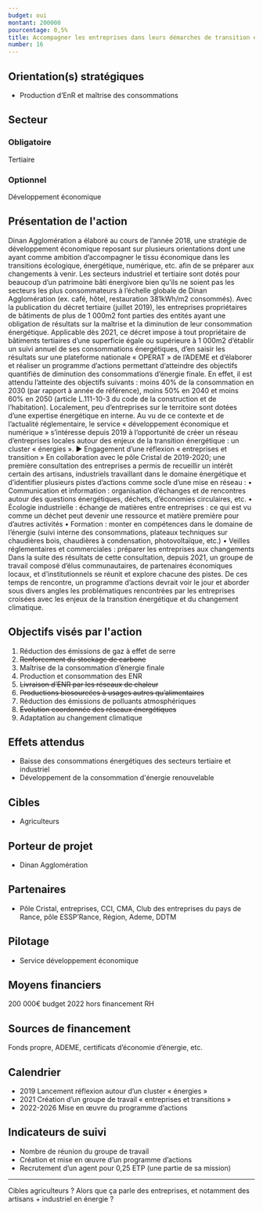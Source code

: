 ```yaml
---
budget: oui
montant: 200000
pourcentage: 0,5%
title: Accompagner les entreprises dans leurs démarches de transition énergétique
number: 16
---
```


## Orientation(s) stratégiques

- Production d’EnR et maîtrise des consommations

## Secteur
### Obligatoire

Tertiaire

### Optionnel

Développement économique

## Présentation de l'action

Dinan Agglomération a élaboré au cours de l’année 2018, une stratégie de développement économique reposant sur plusieurs orientations dont une ayant comme ambition d’accompagner le tissu économique dans les transitions écologique, énergétique, numérique, etc. afin de se préparer aux changements à venir.
Les secteurs industriel et tertiaire sont dotés pour beaucoup d’un patrimoine bâti énergivore bien qu’ils ne soient pas les secteurs les plus consommateurs à l’échelle globale
de Dinan Agglomération (ex. café, hôtel, restauration 381kWh/m2 consommés). Avec la publication du décret tertiaire (juillet 2019), les entreprises propriétaires de
bâtiments de plus de 1 000m2 font parties des entités ayant une obligation de résultats sur la maîtrise et la diminution de leur consommation énergétique. Applicable dès 2021, ce décret impose à tout propriétaire de bâtiments tertiaires d’une superficie égale ou
supérieure à 1 000m2 d’établir un suivi annuel de ses consommations énergétiques, d’en saisir les résultats sur une plateforme nationale « OPERAT » de l’ADEME et d’élaborer et réaliser un programme d’actions permettant d’atteindre des objectifs quantifiés de diminution des consommations d’énergie finale. En effet, il est attendu l’atteinte des objectifs suivants : moins 40% de la consommation en 2030 (par rapport à année de référence), moins 50% en 2040 et moins 60% en 2050 (article L.111-10-3 du code de la construction et de l’habitation).
Localement, peu d’entreprises sur le territoire sont dotées d’une expertise énergétique en interne.
Au vu de ce contexte et de l’actualité réglementaire, le service « développement économique et numérique » s’intéresse depuis 2019 à l’opportunité de créer un réseau d’entreprises locales autour des enjeux de la transition énergétique : un cluster « énergies ».
► Engagement d’une réflexion « entreprises et transition »
En collaboration avec le pôle Cristal de 2019-2020; une première consultation des entreprises a permis de recueillir un intérêt certain des artisans, industriels travaillant dans le domaine énergétique et d’identifier plusieurs pistes d’actions comme socle d’une mise en réseau :
• Communication et information : organisation d’échanges et de rencontres autour des questions énergétiques, déchets, d’économies circulaires, etc.
• Écologie industrielle : échange de matières entre entreprises : ce qui est vu comme un déchet peut devenir une ressource et matière première pour d’autres activités
• Formation : monter en compétences dans le domaine de l’énergie (suivi interne des consommations, plateaux techniques sur chaudières bois, chaudières à condensation, photovoltaïque, etc.)
• Veilles réglementaires et commerciales : préparer les entreprises aux changements
Dans la suite des résultats de cette consultation, depuis 2021, un groupe de travail composé d’élus communautaires, de partenaires économiques locaux, et d’institutionnels se réunit et explore chacune des pistes. De ces temps de rencontre, un programme d’actions devrait voir le jour et aborder sous divers angles les problématiques rencontrées par les entreprises croisées avec les enjeux de la transition énergétique et du changement climatique.

## Objectifs visés par l'action

1. Réduction des émissions de gaz à effet de serre
2. ~~Renforcement du stockage de carbone~~
3. Maîtrise de la consommation d’énergie finale
4. Production et consommation des ENR
5. ~~Livraison d’ENR par les réseaux de chaleur~~
6. ~~Productions biosourcées à usages autres qu’alimentaires~~
7. Réduction des émissions de polluants atmosphériques
8. ~~Évolution coordonnée des réseaux énergétiques~~
9. Adaptation au changement climatique


## Effets attendus

- Baisse des consommations énergétiques des secteurs tertiaire et industriel
- Développement de la consommation d'énergie renouvelable

## Cibles

- Agriculteurs

## Porteur de projet

- Dinan Agglomération

## Partenaires

- Pôle Cristal, entreprises, CCI, CMA, Club des entreprises du pays de Rance, pôle ESSP’Rance, Région, Ademe, DDTM

## Pilotage

- Service développement économique

## Moyens financiers

200 000€ budget 2022 hors financement RH

## Sources de financement

Fonds propre, ADEME, certificats d’économie d’énergie, etc.

## Calendrier

- 2019 Lancement réflexion autour d’un cluster « énergies »
- 2021 Création d’un groupe de travail « entreprises et transitions »
- 2022-2026 Mise en œuvre du programme d’actions

## Indicateurs de suivi

- Nombre de réunion du groupe de travail
- Création et mise en œuvre d’un programme d’actions
- Recrutement d’un agent pour 0,25 ETP (une partie de sa mission)


---
Cibles agriculteurs ? Alors que ça parle des entreprises, et notamment des artisans + industriel en énergie ?
